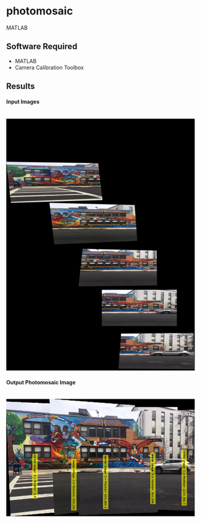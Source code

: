 # photomosaic
MATLAB

## Software Required
* MATLAB
* Camera Calibration Toolbox

## Results

#### Input Images
<br/> <img src="Pictures/overlapping_mural.png" alt="final" width="600"/> <br/>

#### Output Photomosaic Image
<br/> <img src="Pictures/photomosaic.png" alt="final" width="600"/> <br/>
